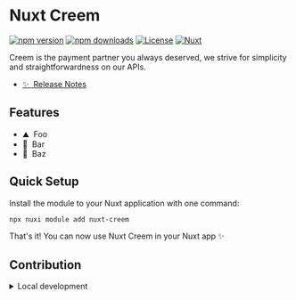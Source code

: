 # Nuxt Creem

[![npm version][npm-version-src]][npm-version-href]
[![npm downloads][npm-downloads-src]][npm-downloads-href]
[![License][license-src]][license-href]
[![Nuxt][nuxt-src]][nuxt-href]

Creem is the payment partner you always deserved, we strive for simplicity and straightforwardness on our APIs.

- [✨ &nbsp;Release Notes](/CHANGELOG.md)
<!-- - [🏀 Online playground](https://stackblitz.com/github/your-org/nuxt-creem?file=playground%2Fapp.vue) -->
<!-- - [📖 &nbsp;Documentation](https://example.com) -->

## Features

<!-- Highlight some of the features your module provide here -->
- ⛰ &nbsp;Foo
- 🚠 &nbsp;Bar
- 🌲 &nbsp;Baz

## Quick Setup

Install the module to your Nuxt application with one command:

```bash
npx nuxi module add nuxt-creem
```

That's it! You can now use Nuxt Creem in your Nuxt app ✨


## Contribution

<details>
  <summary>Local development</summary>
  
  ```bash
  # Install dependencies
  npm install
  
  # Generate type stubs
  npm run dev:prepare
  
  # Develop with the playground
  npm run dev
  
  # Build the playground
  npm run dev:build
  
  # Run ESLint
  npm run lint
  
  # Run Vitest
  npm run test
  npm run test:watch
  
  # Release new version
  npm run release
  ```

</details>


<!-- Badges -->
[npm-version-src]: https://img.shields.io/npm/v/nuxt-creem/latest.svg?style=flat&colorA=020420&colorB=00DC82
[npm-version-href]: https://npmjs.com/package/nuxt-creem

[npm-downloads-src]: https://img.shields.io/npm/dm/nuxt-creem.svg?style=flat&colorA=020420&colorB=00DC82
[npm-downloads-href]: https://npm.chart.dev/nuxt-creem

[license-src]: https://img.shields.io/npm/l/nuxt-creem.svg?style=flat&colorA=020420&colorB=00DC82
[license-href]: https://npmjs.com/package/nuxt-creem

[nuxt-src]: https://img.shields.io/badge/Nuxt-020420?logo=nuxt.js
[nuxt-href]: https://nuxt.com
